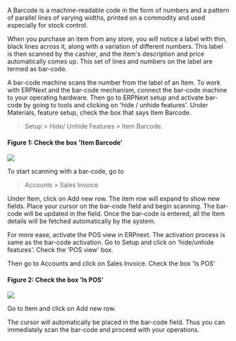 A Barcode is a machine-readable code in the form of numbers and a pattern of
parallel lines of varying widths, printed on a commodity and used especially
for stock control.

  

When you purchase an item from any store, you will notice a label with thin,
black lines across it, along with a variation of different numbers. This label
is then scanned by the cashier, and the item's description and price
automatically comes up. This set of lines and numbers on the label are termed
as bar-code.

  

A bar-code machine scans the number from the label of an Item. To work with
ERPNext and the bar-code mechanism, connect the bar-code machine to your
operating hardware. Then go to ERPNext setup and activate bar-code by going to
tools and clicking on 'hide / unhide features'. Under Materials, feature
setup, check the box that says Item Barcode.

  

> Setup > Hide/ Unhide Features > Item Barcode.

  

  
#### Figure 1: Check the box 'Item Barcode'

![](assets/frappe_io/images/erpnext/barcode-1.png)  

  

  

To start scanning with a bar-code, go to  

  

> Accounts > Sales Invoice

  

Under Item, click on Add new row. The item row will expand to show new fields.
Place your cursor on the bar-code field and begin scanning. The bar-code will
be updated in the field. Once the bar-code is entered, all the Item details
will be fetched automatically by the system.

  

For more ease, activate the POS view in ERPnext. The activation process is
same as the bar-code activation. Go to Setup and click on 'hide/unhide
features'. Check the 'POS view' box.

  

Then go to Accounts and click on Sales Invoice. Check the box 'Is POS'

  
#### Figure 2: Check the box 'Is POS'

![](assets/frappe_io/images/erpnext/barcode-2.png)  

  

  

Go to Item and click on Add new row.  

  

The cursor will automatically be placed in the bar-code field. Thus you can
immediately scan the bar-code and proceed with your operations.

